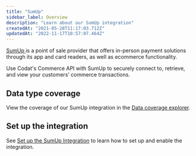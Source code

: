 ```yaml
---
title: "SumUp"
sidebar_label: Overview
description: "Learn about our SumUp integration"
createdAt: "2021-05-28T11:17:03.712Z"
updatedAt: "2022-11-17T10:57:07.464Z"
---
```


<p><a className="external" href="https://sumup.com/" target="_blank">
  SumUp
</a> is a point of sale provider that offers in-person payment solutions through
its app and card readers, as well as ecommerce functionality.</p>

Use Codat's Commerce API with SumUp to securely connect to, retrieve, and view your customers’ commerce transactions.

## Data type coverage

View the coverage of our SumUp integration in the <a className="external" href="https://knowledge.codat.io/supported-features/commerce?view=tab-by-integration&integrationKey=pshf" target="_blank">Data coverage explorer</a>.

## Set up the integration

See [Set up the SumUp Integration](/integrations/commerce/sumup/set-up-sumup-in-production-1) to learn how to set up and enable the integration.
